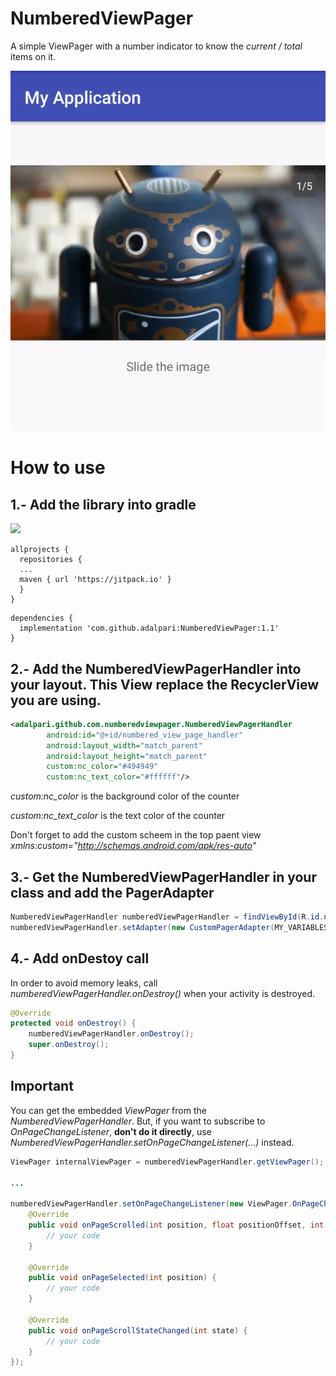 # NumberedViewPager

A simple ViewPager with a number indicator to know the _current / total_ items on it.

![demo gif](https://raw.githubusercontent.com/adalpari/NumberedViewPager/master/media/demo.gif)

# How to use

## 1.- Add the library into gradle

[![](https://jitpack.io/v/adalpari/NumberedViewPager.svg)](https://jitpack.io/#adalpari/NumberedViewPager)

```
allprojects {
  repositories {
  ...
  maven { url 'https://jitpack.io' }
  }
}
```

```
dependencies {
  implementation 'com.github.adalpari:NumberedViewPager:1.1'
}
```

## 2.- Add the NumberedViewPagerHandler into your layout. This View replace the RecyclerView you are using.

```xml
<adalpari.github.com.numberedviewpager.NumberedViewPagerHandler
        android:id="@+id/numbered_view_page_handler"
        android:layout_width="match_parent"
        android:layout_height="match_parent"
        custom:nc_color="#494949"
        custom:nc_text_color="#ffffff"/>
```

_custom:nc_color_ is the background color of the counter

_custom:nc_text_color_ is the text color of the counter

Don't forget to add the custom scheem in the top paent view _xmlns:custom="http://schemas.android.com/apk/res-auto"_

## 3.- Get the NumberedViewPagerHandler in your class and add the PagerAdapter

```java
NumberedViewPagerHandler numberedViewPagerHandler = findViewById(R.id.numbered_view_page_handler);
numberedViewPagerHandler.setAdapter(new CustomPagerAdapter(MY_VARIABLES));
```

## 4.- Add onDestoy call

In order to avoid memory leaks, call _numberedViewPagerHandler.onDestroy()_ when your activity is destroyed.

```java
@Override
protected void onDestroy() {
    numberedViewPagerHandler.onDestroy();
    super.onDestroy();
}
```

## Important
You can get the embedded _ViewPager_ from the _NumberedViewPagerHandler_. But, if you want to subscribe to _OnPageChangeListener_, __don't do it directly__, use _NumberedViewPagerHandler.setOnPageChangeListener(...)_ instead.

```java
ViewPager internalViewPager = numberedViewPagerHandler.getViewPager();
        
...

numberedViewPagerHandler.setOnPageChangeListener(new ViewPager.OnPageChangeListener() {
    @Override
    public void onPageScrolled(int position, float positionOffset, int positionOffsetPixels) {
        // your code
    }

    @Override
    public void onPageSelected(int position) {
        // your code
    }

    @Override
    public void onPageScrollStateChanged(int state) {
        // your code
    }
});
```
